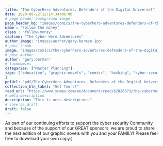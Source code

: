```yaml
---
title: "The CyberHero Adventures: Defenders of the Digital Universe!"
date: 2020-08-22T12:14:34+06:00
# page header background image
page_header_bg: "images/comics/the-cyberhero-adventures-defenders-of-the-digital-universe.jpg"
name : "Follow the money"
class : "follow-money"
caption: "The Cyber Hero Adventures"
author_image: "images/author/gary-berman.jpg"
# post thumb
image: "images/comics/the-cyberhero-adventures-defenders-of-the-digital-universe.jpg"
# post author
author: "gary.berman"
# taxonomies
categories: ["Master Planning"]
tags: ["education", "graphic-novels", "comics", "hacking", "cyber-security", "edition", "adventures cyber"
]
pdfUrl: "pdf/The CyberHero Adventures_ Defenders of the Digital Universe (2).pdf"
collection_btn_label: "Get Yours!"
read_url: "https://www.yumpu.com/en/document/read/62826673/the-cyberhero-adventures-defenders-of-the-digital-universe"
# meta description
description: "This is meta description."
# save as draft
draft: false
---
```


As part of our continuing efforts to support the cyber security Community and because of the support of our GREAT sponsors, we are proud to share the next edition of our graphic novels with you and your FAMILY! Please feel free to download your own copy:)